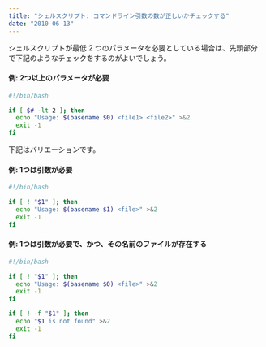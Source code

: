 ```yaml
---
title: "シェルスクリプト: コマンドライン引数の数が正しいかチェックする"
date: "2010-06-13"
---
```


シェルスクリプトが最低 2 つのパラメータを必要としている場合は、先頭部分で下記のようなチェックをするのがよいでしょう。

#### 例: 2つ以上のパラメータが必要

~~~ bash
#!/bin/bash

if [ $# -lt 2 ]; then
  echo "Usage: $(basename $0) <file1> <file2>" >&2
  exit -1
fi
~~~

下記はバリエーションです。

#### 例: 1つは引数が必要

~~~ bash
#!/bin/bash

if [ ! "$1" ]; then
  echo "Usage: $(basename $1) <file>" >&2
  exit -1
fi
~~~

#### 例: 1つは引数が必要で、かつ、その名前のファイルが存在する

~~~ bash
#!/bin/bash

if [ ! "$1" ]; then
  echo "Usage: $(basename $0) <file>" >&2
  exit -1
fi

if [ ! -f "$1" ]; then
  echo "$1 is not found" >&2
  exit -1
fi
~~~


